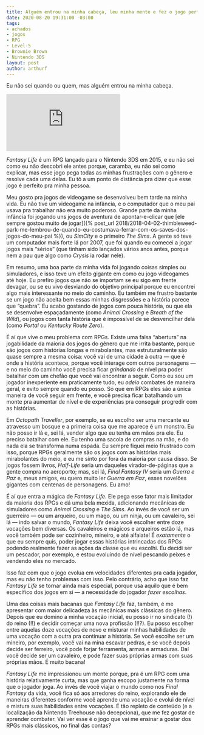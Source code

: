 ```yaml
---
title: Alguém entrou na minha cabeça, leu minha mente e fez o jogo perfeito pra mim
date: 2020-08-20 19:31:00 -03:00
tags:
- achados
- jogos
- RPG
- Level-5
- Brownie Brown
- Nintendo 3DS
layout: post
author: arthurf
---
```


Eu não sei quando ou quem, mas alguém entrou na minha cabeça.

<iframe class="full-width" src="https://www.youtube.com/embed/xQVf_ID-Pjo" frameborder="0" allow="accelerometer; autoplay; encrypted-media; gyroscope; picture-in-picture" allowfullscreen></iframe>

*Fantasy Life* é um RPG lançado para o Nintendo 3DS em 2015, e eu não sei como eu não descobri ele antes porque, caramba, eu não sei como explicar, mas esse jogo pega todas as minhas frustrações com o gênero e resolve cada uma delas. Eu tô a um ponto de distância pra dizer que esse jogo é perfeito pra minha pessoa.

Meu gosto pra jogos de videogame se desenvolveu bem tarde na minha vida. Eu não tive um videogame na infância, e o computador que o meu pai usava pra trabalhar não era muito poderoso. Grande parte da minha infância foi jogando uns jogos de aventura de apontar-e-clicar que [ele sempre gostou muito de jogar]({% post_url 2018/2018-04-02-thimbleweed-park-me-lembrou-de-quando-eu-costumava-ferrar-com-os-saves-dos-jogos-do-meu-pai %}), ou *SimCity* e o primeiro *The Sims*. A gente só teve um computador mais forte lá por 2007, que foi quando eu comecei a jogar jogos mais “sérios” (que tinham sido lançados vários anos antes, porque nem a pau que algo como *Crysis* ia rodar nele).

Em resumo, uma boa parte da minha vida foi jogando coisas simples ou simuladores, e isso teve um efeito gigante em como eu jogo videogames até hoje. Eu prefiro jogos que não se importam se eu sigo em frente devagar, ou se eu vivo desviando do objetivo principal porque eu encontrei algo mais interessante no meio do caminho. Eu também me frustro bastante se um jogo não aceita bem essas minhas disgressões e a história parece que “quebra”. Eu acabo gostando de jogos com pouca história, ou que ela se desenvolve espaçadamente (como *Animal Crossing* e *Breath of the Wild*), ou jogos com tanta história que é impossível de se desvencilhar dela (como *Portal* ou *Kentucky Route Zero*).

É aí que vive o meu problema com RPGs. Existe uma falsa “abertura” na jogabilidade da maioria dos jogos do gênero que me irrita bastante, porque são jogos com histórias longas e mirabolantes, mas estruturalmente são quase sempre a mesma coisa: você vai de uma cidade à outra — que é onde a história acontece, porque você interage com outros personagens — e no meio do caminho você precisa ficar *grindando* de nível pra poder batalhar com um chefão que você vai encontrar a seguir. Como eu sou um jogador inexperiente em praticamente tudo, eu *odeio* combates de maneira geral, e evito sempre quando eu posso. Só que em RPGs eles são a única maneira de você seguir em frente, e você precisa ficar batalhando um monte pra aumentar de nível e de experiências pra conseguir progredir com as histórias.

Em *Octopath Traveller*, por exemplo, se eu escolho ser uma mercante eu atravesso um bosque e a primeira coisa que me aparece é um monstro. Eu não posso ir lá e, sei lá, vender algo que eu tenha em mãos pra ele. Eu preciso batalhar com ele. Eu tenho uma sacola de compras na mão, e do nada ela se transforma numa espada. Eu sempre fiquei meio frustrado com isso, porque RPGs geralmente são os jogos com as histórias mais mirabolantes do meio, e eu me sinto por fora da maioria por causa disso. Se jogos fossem livros, *Half-Life* seria um daqueles virador-de-páginas que a gente compra no aeroporto; mas, sei lá, *Final Fantasy IV* seria um *Guerra e Paz* e, meus amigos, eu quero muito ler *Guerra em Paz*, esses novelões gigantes com centenas de personagens. Eu amo!

É aí que entra a mágica de *Fantasy Life*. Ele pega esse fator mais limitador da maioria dos RPGs e dá uma bela mexida, adicionando mecânicas de simuladores como *Animal Crossing* e *The Sims*. Ao invés de você ser um guerreiro — ou um arqueiro, ou um mago, ou um ninja, ou um cavaleiro, sei lá — indo salvar o mundo, *Fantasy Life* deixa você escolher entre doze vocações bem diversas. Os cavaleiros e mágicos e arqueiros estão lá, mas você também pode ser cozinheiro, mineiro, e até alfaiate! É *exatamente* o que eu sempre quis, poder jogar essas histórias intrincadas dos RPGs podendo realmente fazer as ações da classe que eu escolhi. Eu decidi ser um pescador, por exemplo, e estou evoluíndo de nível pescando peixes e vendendo eles no mercado.

Isso faz com que o jogo evolua em velocidades diferentes pra cada jogador, mas eu não tenho problemas com isso. Pelo contrário, acho que isso faz *Fantasy Life* se tornar ainda mais especial, porque usa aquilo que é bem específico dos jogos em si — a necessidade do jogador *fazer escolhas*.

Uma das coisas mais bacanas que *Fantasy Life* faz, também, é me apresentar com maior delicadeza às mecânicas mais clássicas do gênero. Depois que eu domino a minha vocação inicial, eu posso ir no sindicato (!) do reino (!!) e decidir começar uma nova profissão (!!?). Eu posso escolher entre aquelas doze vocações de novo e misturar minhas habilidades de uma vocação com a outra pra continuar a história. Se você escolhe ser um mineiro, por exemplo, você vai na mina escavar pedras, e se você depois decide ser ferreiro, você pode forjar ferramenta, armas e armaduras. Daí você decide ser um cavaleiro, e pode fazer suas próprias armas com suas próprias mãos. É muito bacana!

*Fantasy Life* me impressionou um monte porque, pra é um RPG com uma história relativamente curta, mas que ganha escopo justamente na forma que o jogador joga. Ao invés de você viajar o mundo como nos *Final Fantasy* da vida, você fica só aos arredores do reino, explorando ele de maneiras diferentes conforme você aprende uma vocação e evolui de nível e mistura suas habilidades entre vocações. É tão repleto de conteúdo (e a localização da Nintendo Treehouse não decepciona), que me fez gostar de aprender combater. Vai ver esse é o jogo que vai me ensinar a gostar dos RPGs mais clássicos, no final das contas?
